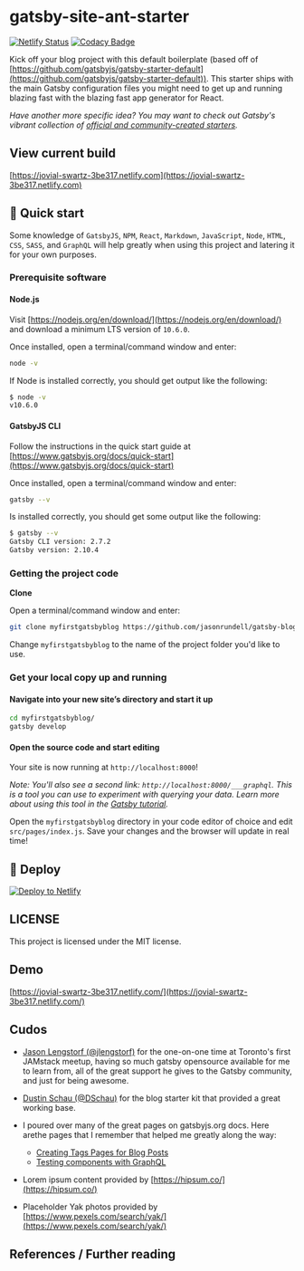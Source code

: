 # gatsby-site-ant-starter

[![Netlify Status](https://api.netlify.com/api/v1/badges/a23aa033-b880-4390-af38-71f86768a577/deploy-status)](https://app.netlify.com/sites/jovial-swartz-3be317/deploys)
[![Codacy Badge](https://api.codacy.com/project/badge/Grade/8e8ed336683d4daeb3a3429e5eb50320)](https://www.codacy.com/manual/jason.rundell/gatsby-blog?utm_source=github.com&utm_medium=referral&utm_content=jasonrundell/gatsby-blog&utm_campaign=Badge_Grade)

Kick off your blog project with this default boilerplate (based off of
[https://github.com/gatsbyjs/gatsby-starter-default](https://github.com/gatsbyjs/gatsby-starter-default)).
This starter ships with the main Gatsby configuration files you might need to
get up and running blazing fast with the blazing fast app generator for React.

_Have another more specific idea? You may want to check out Gatsby's vibrant
collection of
[official and community-created starters](https://www.gatsbyjs.org/docs/gatsby-starters/)._

## View current build

[https://jovial-swartz-3be317.netlify.com](https://jovial-swartz-3be317.netlify.com)

## 🚀 Quick start

Some knowledge of `GatsbyJS`, `NPM`, `React`, `Markdown`, `JavaScript`, `Node`,
`HTML`, `CSS`, `SASS`, and `GraphQL` will help greatly when using this project
and latering it for your own purposes.

### **Prerequisite software**

#### Node.js

Visit [https://nodejs.org/en/download/](https://nodejs.org/en/download/) and
download a minimum LTS version of `10.6.0`.

Once installed, open a terminal/command window and enter:

```sh
node -v
```

If Node is installed correctly, you should get output like the following:

```sh
$ node -v
v10.6.0
```

#### GatsbyJS CLI

Follow the instructions in the quick start guide at
[https://www.gatsbyjs.org/docs/quick-start](https://www.gatsbyjs.org/docs/quick-start)

Once installed, open a terminal/command window and enter:

```sh
gatsby --v
```

Is installed correctly, you should get some output like the following:

```sh
$ gatsby --v
Gatsby CLI version: 2.7.2
Gatsby version: 2.10.4
```

### Getting the project code

**Clone**

Open a terminal/command window and enter:

```sh
git clone myfirstgatsbyblog https://github.com/jasonrundell/gatsby-blog
```

Change `myfirstgatsbyblog` to the name of the project folder you'd like to use.

### Get your local copy up and running

#### Navigate into your new site’s directory and start it up

```sh
cd myfirstgatsbyblog/
gatsby develop
```

#### Open the source code and start editing

Your site is now running at `http://localhost:8000`!

_Note: You'll also see a second link: _`http://localhost:8000/___graphql`._ This
is a tool you can use to experiment with querying your data. Learn more about
using this tool in the
[Gatsby tutorial](https://www.gatsbyjs.org/tutorial/part-five/#introducing-graphiql)._

Open the `myfirstgatsbyblog` directory in your code editor of choice and edit
`src/pages/index.js`. Save your changes and the browser will update in real
time!

## 💫 Deploy

[![Deploy to Netlify](https://www.netlify.com/img/deploy/button.svg)](https://app.netlify.com/start/deploy?repository=https://github.com/gatsbyjs/gatsby-starter-default)

## **LICENSE**

This project is licensed under the MIT license.

## Demo

[https://jovial-swartz-3be317.netlify.com/](https://jovial-swartz-3be317.netlify.com/)

## Cudos

- [Jason Lengstorf (@jlengstorf)](https://github.com/jlengstorf) for the
  one-on-one time at Toronto's first JAMstack meetup, having so much gatsby
  opensource available for me to learn from, all of the great support he gives
  to the Gatsby community, and just for being awesome.

- [Dustin Schau (@DSchau)](https://github.com/DSchau/gatsby-blog-starter-kit)
  for the blog starter kit that provided a great working base.

- I poured over many of the great pages on gatsbyjs.org docs. Here arethe pages
  that I remember that helped me greatly along the way:

  - [Creating Tags Pages for Blog Posts](https://www.gatsbyjs.org/docs/adding-tags-and-categories-to-blog-posts/)
  - [Testing components with GraphQL](https://www.gatsbyjs.org/docs/testing-components-with-graphql/)

- Lorem ipsum content provided by [https://hipsum.co/](https://hipsum.co/)

- Placeholder Yak photos provided by
  [https://www.pexels.com/search/yak/](https://www.pexels.com/search/yak/)

## References / Further reading
